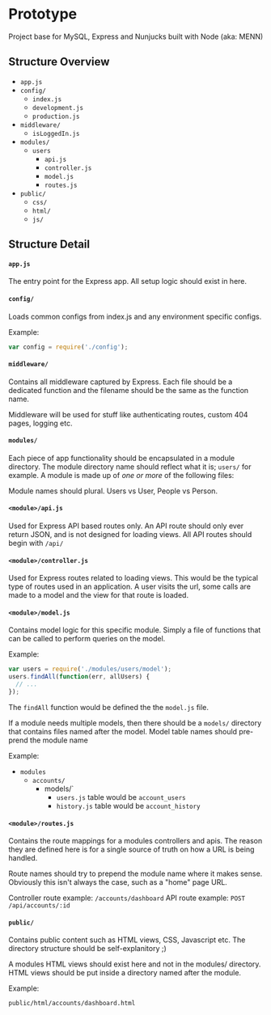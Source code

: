 # Prototype

Project base for MySQL, Express and Nunjucks built with Node (aka: MENN)

## Structure Overview

- `app.js`
- `config/`
  - `index.js`
  - `development.js`
  - `production.js`
- `middleware/`
  - `isLoggedIn.js`
- `modules/`
  - `users`
    - `api.js`
    - `controller.js`
    - `model.js`
    - `routes.js` 
- `public/`
  - `css/`
  - `html/`
  - `js/`

## Structure Detail

#### `app.js` 

The entry point for the Express app. All setup logic should exist in here.

#### `config/` 

Loads common configs from index.js and any environment specific configs.

Example: 

```javascript
var config = require('./config');
```

#### `middleware/`

Contains all middleware captured by Express. Each file should be a dedicated
function and the filename should be the same as the function name.

Middleware will be used for stuff like authenticating routes, custom 404 pages,
logging etc.

#### `modules/`

Each piece of app functionality should be encapsulated in a module directory. 
The module directory name should reflect what it is; `users/` for example. A 
module is made up of *one or more* of the following files:

Module names should plural. Users vs User, People vs Person.

#### `<module>/api.js`

Used for Express API based routes only. An API route should only ever return
JSON, and is not designed for loading views. All API routes should begin with 
`/api/`

#### `<module>/controller.js`

Used for Express routes related to loading views. This would be the typical
type of routes used in an application. A user visits the url, some calls are 
made to a model and the view for that route is loaded.

#### `<module>/model.js`

Contains model logic for this specific module. Simply a file of functions that
can be called to perform queries on the model.

Example:

```javascript
var users = require('./modules/users/model');
users.findAll(function(err, allUsers) {
  // ... 
});
```

The `findAll` function would be defined the the `model.js` file.

If a module needs multiple models, then there should be a `models/` directory
that contains files named after the model. Model table names should pre-prend the 
module name

Example:

- `modules`
  - `accounts/`
    - models/`
      - `users.js` table would be `account_users`
      - `history.js` table would be `account_history`

#### `<module>/routes.js`

Contains the route mappings for a modules controllers and apis. The reason they
are defined here is for a single source of truth on how a URL is being handled.

Route names should try to prepend the module name where it makes sense. Obviously
this isn't always the case, such as a "home" page URL.

Controller route example: `/accounts/dashboard`
API route example: `POST /api/accounts/:id`

#### `public/`

Contains public content such as HTML views, CSS, Javascript etc. The directory
structure should be self-explanitory ;)

A modules HTML views should exist here and not in the modules/ directory. HTML
views should be put inside a directory named after the module.

Example:

`public/html/accounts/dashboard.html`
